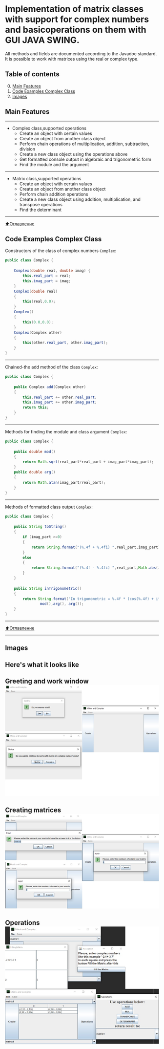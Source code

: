 # Implementation of matrix classes with support for complex numbers and basicoperations on them with GUI JAVA SWING.
All methods and fields are documented according to the Javadoc standard.
It is possible to work with matrices using
the real or complex type.

## Table of contents

0. [Main Features](#Main-features)
1. [Code Examples Complex Class](#Code-Examples-Complex-Class)
2. [Images](#Images)

## Main Features
____
- Complex class,supported operations
    - Create an object with certain values
    -  Create an object from another class object
    -  Perform chain operations of multiplication, addition, subtraction, division
    -  Create a new class object using the operations above
    -  Get formatted console output in algebraic and trigonometric form
    -  Find the module and the argument
____
- Matrix class,supported operations
    - Create an object with certain values
    -  Create an object from another class object
    -  Perform chain addition operations
    -  Create a new class object using addition, multiplication, and transpose operations
    -  Find the determinant
____
[:arrow_up:Оглавление](#Оглавление)

## Code Examples Complex Class
Constructors of the class of complex numbers `Complex`:
```Java
public class Complex {
    
    Complex(double real, double imag) {
        this.real_part = real;
        this.imag_part = imag;
    }
    Complex(double real)
    {
        this(real,0.0);
    }
    Complex()
    {
        this(0.0,0.0);
    }
    Complex(Complex other)
    {
        this(other.real_part, other.imag_part);
    }
}
```
____
Chained-the add method of the class `Complex`:
```Java
public class Complex {
    
    public Complex add(Complex other)
    {
        this.real_part += other.real_part;
        this.imag_part += other.imag_part;
        return this;
    }
}
```
____
Methods for finding the module and class argument `Complex`:
```Java
public class Complex {
    
    public double mod()
    {
        return Math.sqrt(real_part*real_part + imag_part*imag_part);
    }
    public double arg()
    {
        return Math.atan(imag_part/real_part);
    }
}
```
____
Methods of formatted class output `Complex`:
```Java
public class Complex {
    
    public String toString()
    {
        if (imag_part >=0)
        {
            return String.format("(%.4f + %.4fi) ",real_part,imag_part);
        }
        else
        {
            return String.format("(%.4f - %.4fi) ",real_part,Math.abs(imag_part));
        }
    }
    
    public String inTrigonometric()
    {
        return String.format("In trigonometric = %.4f * (cos(%.4f) + i*sin(%.4f))",
                mod(),arg(), arg());
    }
}
```
____
[:arrow_up:Оглавление](#Оглавление)
____

## Images
Here's what it looks like
----
Greeting and work window
![initial](initial.png)
----
Creating matrices
![creating](creating.png)
----
Operations
![repr](repr.png)
----